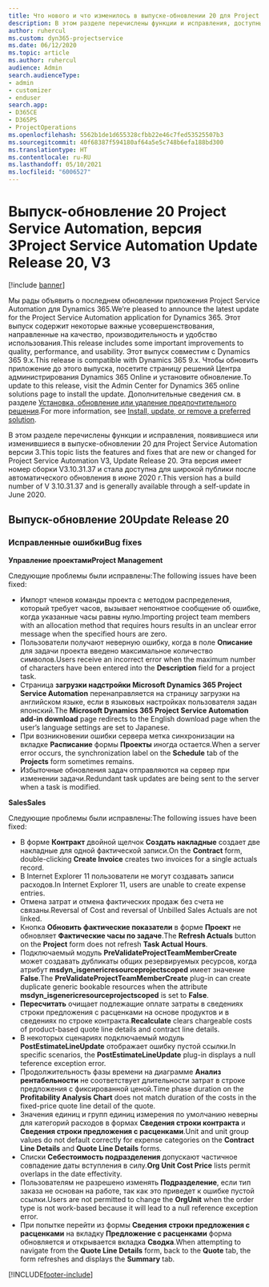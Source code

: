 ```yaml
---
title: Что нового и что изменилось в выпуске-обновлении 20 для Project Service Automation версии 3
description: В этом разделе перечислены функции и исправления, доступные в выпуске-обновлении 20 для Project Service Automation версии 3.
author: ruhercul
ms.custom: dyn365-projectservice
ms.date: 06/12/2020
ms.topic: article
ms.author: ruhercul
audience: Admin
search.audienceType:
- admin
- customizer
- enduser
search.app:
- D365CE
- D365PS
- ProjectOperations
ms.openlocfilehash: 5562b1de1d655328cfbb22e46c7fed53525507b3
ms.sourcegitcommit: 40f68387f594180af64a5e5c748b6efa188bd300
ms.translationtype: HT
ms.contentlocale: ru-RU
ms.lasthandoff: 05/10/2021
ms.locfileid: "6006527"
---
```

# <a name="project-service-automation-update-release-20-v3"></a><span data-ttu-id="66427-103">Выпуск-обновление 20 Project Service Automation, версия 3</span><span class="sxs-lookup"><span data-stu-id="66427-103">Project Service Automation Update Release 20, V3</span></span>

[!include [banner](../includes/psa-now-project-operations.md)]

<span data-ttu-id="66427-104">Мы рады объявить о последнем обновлении приложения Project Service Automation для Dynamics 365.</span><span class="sxs-lookup"><span data-stu-id="66427-104">We’re pleased to announce the latest update for the Project Service Automation application for Dynamics 365.</span></span> <span data-ttu-id="66427-105">Этот выпуск содержит некоторые важные усовершенствования, направленные на качество, производительность и удобство использования.</span><span class="sxs-lookup"><span data-stu-id="66427-105">This release includes some important improvements to quality, performance, and usability.</span></span> <span data-ttu-id="66427-106">Этот выпуск совместим с Dynamics 365 9.x.</span><span class="sxs-lookup"><span data-stu-id="66427-106">This release is compatible with Dynamics 365 9.x.</span></span> <span data-ttu-id="66427-107">Чтобы обновить приложение до этого выпуска, посетите страницу решений Центра администрирования Dynamics 365 Online и установите обновление.</span><span class="sxs-lookup"><span data-stu-id="66427-107">To update to this release, visit the Admin Center for Dynamics 365 online solutions page to install the update.</span></span> <span data-ttu-id="66427-108">Дополнительные сведения см. в разделе [Установка, обновление или удаление предпочтительного решения](/power-platform/admin/install-remove-preferred-solution).</span><span class="sxs-lookup"><span data-stu-id="66427-108">For more information, see [Install, update, or remove a preferred solution](/power-platform/admin/install-remove-preferred-solution).</span></span>

<span data-ttu-id="66427-109">В этом разделе перечислены функции и исправления, появившиеся или изменившиеся в выпуске-обновлении 20 для Project Service Automation версии 3.</span><span class="sxs-lookup"><span data-stu-id="66427-109">This topic lists the features and fixes that are new or changed for Project Service Automation V3, Update Release 20.</span></span> <span data-ttu-id="66427-110">Эта версия имеет номер сборки V3.10.31.37 и стала доступна для широкой публики после автоматического обновления в июне 2020 г.</span><span class="sxs-lookup"><span data-stu-id="66427-110">This version has a build number of V 3.10.31.37 and is generally available through a self-update in June 2020.</span></span>

## <a name="update-release-20"></a><span data-ttu-id="66427-111">Выпуск-обновление 20</span><span class="sxs-lookup"><span data-stu-id="66427-111">Update Release 20</span></span>

### <a name="bug-fixes"></a><span data-ttu-id="66427-112">Исправленные ошибки</span><span class="sxs-lookup"><span data-stu-id="66427-112">Bug fixes</span></span>

<span data-ttu-id="66427-113">**Управление проектами**</span><span class="sxs-lookup"><span data-stu-id="66427-113">**Project Management**</span></span>

<span data-ttu-id="66427-114">Следующие проблемы были исправлены:</span><span class="sxs-lookup"><span data-stu-id="66427-114">The following issues have been fixed:</span></span>

- <span data-ttu-id="66427-115">Импорт членов команды проекта с методом распределения, который требует часов, вызывает непонятное сообщение об ошибке, когда указанные часы равны нулю.</span><span class="sxs-lookup"><span data-stu-id="66427-115">Importing project team members with an allocation method that requires hours results in an unclear error message when the specified hours are zero.</span></span>
- <span data-ttu-id="66427-116">Пользователи получают неверную ошибку, когда в поле **Описание** для задачи проекта введено максимальное количество символов.</span><span class="sxs-lookup"><span data-stu-id="66427-116">Users receive an incorrect error when the maximum number of characters have been entered into the **Description** field for a project task.</span></span>
- <span data-ttu-id="66427-117">Страница **загрузки надстройки Microsoft Dynamics 365 Project Service Automation** перенаправляется на страницу загрузки на английском языке, если в языковых настройках пользователя задан японский.</span><span class="sxs-lookup"><span data-stu-id="66427-117">The **Microsoft Dynamics 365 Project Service Automation add-in download** page redirects to the English download page when the user’s language settings are set to Japanese.</span></span>
- <span data-ttu-id="66427-118">При возникновении ошибки сервера метка синхронизации на вкладке **Расписание** формы **Проекты** иногда остается.</span><span class="sxs-lookup"><span data-stu-id="66427-118">When a server error occurs, the synchronization label on the **Schedule** tab of the **Projects** form sometimes remains.</span></span>
- <span data-ttu-id="66427-119">Избыточные обновления задач отправляются на сервер при изменении задачи.</span><span class="sxs-lookup"><span data-stu-id="66427-119">Redundant task updates are being sent to the server when a task is modified.</span></span>

<span data-ttu-id="66427-120">**Sales**</span><span class="sxs-lookup"><span data-stu-id="66427-120">**Sales**</span></span>

<span data-ttu-id="66427-121">Следующие проблемы были исправлены:</span><span class="sxs-lookup"><span data-stu-id="66427-121">The following issues have been fixed:</span></span>

- <span data-ttu-id="66427-122">В форме **Контракт** двойной щелчок **Создать накладные** создает две накладные для одной фактической записи.</span><span class="sxs-lookup"><span data-stu-id="66427-122">On the **Contract** form, double-clicking **Create Invoice** creates two invoices for a single actuals record.</span></span>
- <span data-ttu-id="66427-123">В Internet Explorer 11 пользователи не могут создавать записи расходов.</span><span class="sxs-lookup"><span data-stu-id="66427-123">In Internet Explorer 11, users are unable to create expense entries.</span></span>
- <span data-ttu-id="66427-124">Отмена затрат и отмена фактических продаж без счета не связаны.</span><span class="sxs-lookup"><span data-stu-id="66427-124">Reversal of Cost and reversal of Unbilled Sales Actuals are not linked.</span></span>
- <span data-ttu-id="66427-125">Кнопка **Обновить фактические показатели** в форме **Проект** не обновляет **Фактические часы по задаче**.</span><span class="sxs-lookup"><span data-stu-id="66427-125">The **Refresh Actuals** button on the **Project** form does not refresh **Task Actual Hours**.</span></span>
- <span data-ttu-id="66427-126">Подключаемый модуль **PreValidateProjectTeamMemberCreate** может создавать дубликаты общих резервируемых ресурсов, когда атрибут **msdyn_isgenericresourceprojectscoped** имеет значение **False**.</span><span class="sxs-lookup"><span data-stu-id="66427-126">The **PreValidateProjectTeamMemberCreate** plug-in can create duplicate generic bookable resources when the attribute **msdyn_isgenericresourceprojectscoped** is set to **False**.</span></span>
- <span data-ttu-id="66427-127">**Пересчитать** очищает подлежащие оплате затраты в сведениях строки предложения с расценками на основе продуктов и в сведениях по строке контракта.</span><span class="sxs-lookup"><span data-stu-id="66427-127">**Recalculate** clears chargeable costs of product-based quote line details and contract line details.</span></span>
- <span data-ttu-id="66427-128">В некоторых сценариях подключаемый модуль **PostEstimateLineUpdate** отображает ошибку пустой ссылки.</span><span class="sxs-lookup"><span data-stu-id="66427-128">In specific scenarios, the **PostEstimateLineUpdate** plug-in displays a null teference exception error.</span></span>
- <span data-ttu-id="66427-129">Продолжительность фазы времени на диаграмме **Анализ рентабельности** не соответствует длительности затрат в строке предложения с фиксированной ценой.</span><span class="sxs-lookup"><span data-stu-id="66427-129">Time phase duration on the **Profitability Analysis Chart** does not match duration of the costs in the fixed-price quote line detail of the quote.</span></span>
- <span data-ttu-id="66427-130">Значения единиц и групп единиц измерения по умолчанию неверны для категорий расходов в формах **Сведения строки контракта** и **Сведения строки предложения с расценками**.</span><span class="sxs-lookup"><span data-stu-id="66427-130">Unit and unit group values do not default correctly for expense categories on the **Contract Line Details** and **Quote Line Details** forms.</span></span>
- <span data-ttu-id="66427-131">Списки **Себестоимость подразделения** допускают частичное совпадение даты вступления в силу.</span><span class="sxs-lookup"><span data-stu-id="66427-131">**Org Unit Cost Price** lists permit overlaps in the date effectivity.</span></span>
- <span data-ttu-id="66427-132">Пользователям не разрешено изменять **Подразделение**, если тип заказа не основан на работе, так как это приведет к ошибке пустой ссылки.</span><span class="sxs-lookup"><span data-stu-id="66427-132">Users are not permitted to change the **OrgUnit** when the order type is not work-based because it will lead to a null reference exception error.</span></span>
- <span data-ttu-id="66427-133">При попытке перейти из формы **Сведения строки предложения с расценками** на вкладку **Предложение с расценками** форма обновляется и открывается вкладка **Сводка**.</span><span class="sxs-lookup"><span data-stu-id="66427-133">When attempting to navigate from the **Quote Line Details** form, back to the **Quote** tab, the form refreshes and displays the **Summary** tab.</span></span>


[!INCLUDE[footer-include](../includes/footer-banner.md)]
